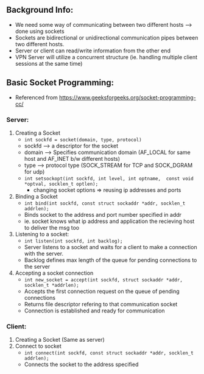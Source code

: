 ## Background Info:
- We need some way of communicating between two different hosts --> done using sockets
- Sockets are bidirectional or unidirectional communication pipes between two different hosts. 
- Server or client can read/write information from the other end
- VPN Server will utilize a concurrent structure (ie. handling multiple client sessions at the same time)

## Basic Socket Programming:
* Referenced from https://www.geeksforgeeks.org/socket-programming-cc/

### Server:
1. Creating a Socket
    - `int sockfd = socket(domain, type, protocol)`
    - sockfd --> a descriptor for the socket
    - domain --> Specifies communication domain (AF_LOCAL for same host and AF_INET b/w different hosts)
    - type --> protocol type (SOCK_STREAM for TCP and SOCK_DGRAM for udp)
    - `int setsockopt(int sockfd, int level, int optname,  const void *optval, socklen_t optlen);`
        - changing socket options => reusing ip addresses and ports
2. Binding a Socket
    - `int bind(int sockfd, const struct sockaddr *addr, socklen_t addrlen);`
    - Binds socket to the address and port number specified in addr
    - ie. socket knows what ip address and application the recieving host to deliver the msg too
3. Listening to a socket:
    - `int listen(int sockfd, int backlog);`
    - Server listens to a socket and waits for a client to make a connection with the server. 
    - Backlog defines max length of the queue for pending connections to the server 
4. Accepting a socket connection
    - `int new_socket = accept(int sockfd, struct sockaddr *addr, socklen_t *addrlen);`
    - Accepts the first connection request on the queue of pending connections
    - Returns file descriptor refering to that communication socket
    - Connection is established and ready for communication

### Client:
1. Creating a Socket (Same as server)
2. Connect to socket
    - `int connect(int sockfd, const struct sockaddr *addr, socklen_t addrlen);`
    - Connects the socket to the address specified

